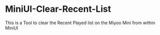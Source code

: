 # MiniUI-Clear-Recent-List
This is a Tool to clear the Recent Played list on the Miyoo Mini from within MiniUI
